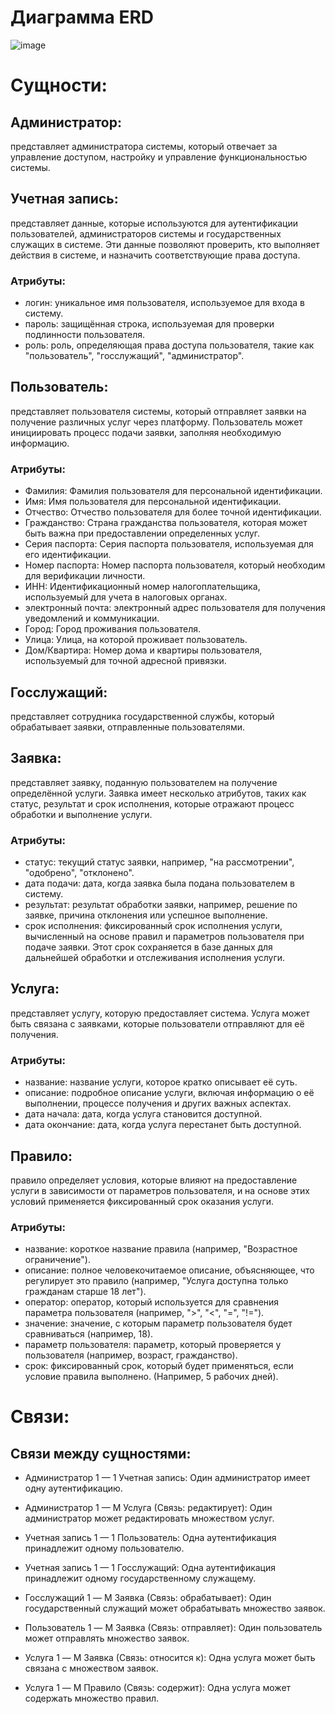 # Диаграмма ERD

![image](https://github.com/user-attachments/assets/76b641d1-969a-4e0d-8ab7-f9a9166c53ed)







# Сущности:

## Администратор: 
представляет администратора системы, который отвечает за управление доступом, настройку и управление функциональностью системы. 



## Учетная запись: 
представляет данные, которые используются для аутентификации пользователей, администраторов системы и государственных служащих в системе. Эти данные позволяют проверить, кто выполняет действия в системе, и назначить соответствующие права доступа.

### Атрибуты: 
 - логин: уникальное имя пользователя, используемое для входа в систему.
 - пароль: защищённая строка, используемая для проверки подлинности пользователя.
 - роль: роль, определяющая права доступа пользователя, такие как "пользователь", "госслужащий", "администратор".
    
## Пользователь: 
представляет пользователя системы, который отправляет заявки на получение различных услуг через платформу. Пользователь может 
инициировать процесс подачи заявки, заполняя необходимую информацию.

### Атрибуты: 
  - Фамилия: Фамилия пользователя для персональной идентификации.
  - Имя: Имя пользователя для персональной идентификации.
  - Отчество: Отчество пользователя для более точной идентификации.
  - Гражданство: Страна гражданства пользователя, которая может быть важна при предоставлении определенных услуг.
  - Серия паспорта: Серия паспорта пользователя, используемая для его идентификации.
  - Номер паспорта: Номер паспорта пользователя, который необходим для верификации личности.
  - ИНН: Идентификационный номер налогоплательщика, используемый для учета в налоговых органах.
  - электронный почта: электронный адрес пользователя для получения уведомлений и коммуникации.
  - Город: Город проживания пользователя.
  - Улица: Улица, на которой проживает пользователь.
  - Дом/Квартира: Номер дома и квартиры пользователя, используемый для точной адресной привязки.
 
  
## Госслужащий: 
представляет сотрудника государственной службы, который обрабатывает заявки, отправленные пользователями.


## Заявка:
представляет заявку, поданную пользователем на получение определённой услуги. Заявка имеет несколько атрибутов, таких как статус, результат и срок исполнения, которые отражают процесс обработки и выполнение услуги.

### Атрибуты: 
 - статус: текущий статус заявки, например, "на рассмотрении", "одобрено", "отклонено".
 - дата подачи: дата, когда заявка была подана пользователем в систему.
 - результат: результат обработки заявки, например, решение по заявке, причина отклонения или успешное выполнение.
 - срок исполнения: фиксированный срок исполнения услуги, вычисленный на основе правил и параметров пользователя при подаче заявки. Этот 
   срок сохраняется в базе данных для дальнейшей обработки и отслеживания исполнения услуги.


## Услуга: 
представляет услугу, которую предоставляет система. Услуга может быть связана с заявками, которые пользователи отправляют для её получения.

### Атрибуты: 
 - название: название услуги, которое кратко описывает её суть.
 - описание: подробное описание услуги, включая информацию о её выполнении, процессе получения и других важных аспектах.
 - дата начала: дата, когда услуга становится доступной.
 - дата окончание: дата, когда услуга перестанет быть доступной.


## Правило: 
правило определяет условия, которые влияют на предоставление услуги в зависимости от параметров пользователя, и на основе этих условий применяется фиксированный срок оказания услуги.

### Атрибуты: 
 - название: короткое название правила (например, "Возрастное ограничение").
 - описание: полное человекочитаемое описание, объясняющее, что регулирует это правило (например, "Услуга доступна только гражданам 
     старше 18 лет").
 - оператор: оператор, который используется для сравнения параметра пользователя (например, ">", "<", "=", "!=").
 - значение: значение, с которым параметр пользователя будет сравниваться (например, 18).
 - параметр пользователя: параметр, который проверяется у пользователя (например, возраст, гражданство).
 - срок: фиксированный срок, который будет применяться, если условие правила выполнено. (Например, 5 рабочих дней).


# Связи:

## Cвязи между сущностями:

  - Администратор 1 — 1 Учетная запись: Один администратор имеет одну аутентификацию.
  
  - Администратор 1 — М Услуга (Связь: редактирует): Один администратор может редактировать множеством услуг.

  - Учетная запись 1 — 1 Пользователь: Одна аутентификация принадлежит одному пользователю.

  - Учетная запись 1 — 1 Госслужащий: Одна аутентификация принадлежит одному государственному служащему.

  - Госслужащий 1 — M Заявка (Связь: обрабатывает): Один государственный служащий может обрабатывать множество заявок.

  - Пользователь 1 — M Заявка (Связь: отправляет): Один пользователь может отправлять множество заявок.

  - Услуга 1 — M Заявка (Связь: относится к): Одна услуга может быть связана с множеством заявок.

  - Услуга 1 — M Правило (Связь: содержит): Одна услуга может содержать множество правил.
